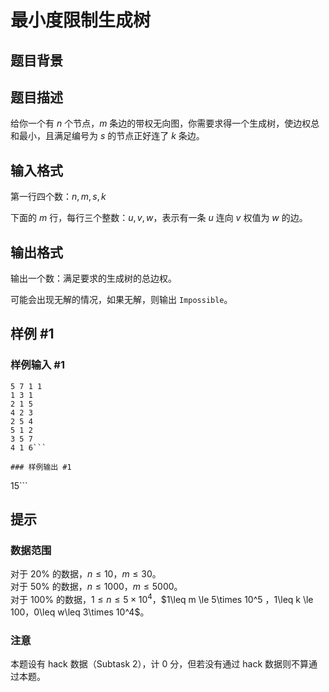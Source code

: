 # 最小度限制生成树

## 题目背景



## 题目描述

给你一个有 $n$ 个节点，$m$ 条边的带权无向图，你需要求得一个生成树，使边权总和最小，且满足编号为 $s$ 的节点正好连了 $k$ 条边。

## 输入格式

第一行四个数：$n,m,s,k$

下面的 $m$ 行，每行三个整数：$u,v,w$，表示有一条 $u$ 连向 $v$ 权值为 $w$ 的边。

## 输出格式

输出一个数：满足要求的生成树的总边权。

可能会出现无解的情况，如果无解，则输出 `Impossible`。

## 样例 #1

### 样例输入 #1
```
5 7 1 1
1 3 1
2 1 5
4 2 3
2 5 4
5 1 2
3 5 7
4 1 6```

### 样例输出 #1

```
15```

## 提示

### 数据范围

对于 $20\%$ 的数据，$n \le 10$，$m \le 30$。  
对于 $50\%$ 的数据，$n \le 1000$，$m \le 5000$。  
对于 $100\%$ 的数据，$1\leq n \le 5\times 10^4$，$1\leq m \le 5\times 10^5 $，$1\leq k \le 100$，$0\leq w\leq 3\times 10^4$。

### 注意

本题设有 hack 数据（Subtask $2$），计 $0$ 分，但若没有通过 hack 数据则不算通过本题。
